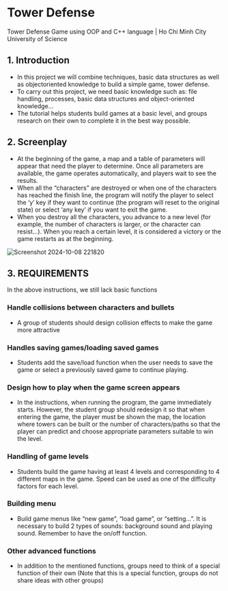 # Tower Defense
Tower Defense Game using OOP and C++ language | Ho Chi Minh City University of Science
## 1. Introduction
- In this project we will combine techniques, basic data structures as well as objectoriented knowledge to build a simple game, tower defense.
- To carry out this project, we need basic knowledge such as: file handling, processes, basic data structures and object-oriented knowledge...
- The tutorial helps students build games at a basic level, and groups research on their own to complete it in the best way possible.
## 2. Screenplay
- At the beginning of the game, a map and a table of parameters will appear that need the player to determine. Once all parameters are available, the game operates automatically, and players wait to see the results.
- When all the “characters” are destroyed or when one of the characters has reached the finish line, the program will notify the player to select the ‘y’ key if they want to continue (the program will reset to the original state) or select ‘any key’ if you want to exit the game.
- When you destroy all the characters, you advance to a new level (for example, the number of characters is larger, or the character can resist...). When you reach a certain level, it is considered a victory or the game restarts as at the beginning.

![Screenshot 2024-10-08 221820](https://github.com/user-attachments/assets/40a80556-be26-43ae-b662-14fe34a00983)

## 3. REQUIREMENTS
In the above instructions, we still lack basic functions
### Handle collisions between characters and bullets
- A group of students should design collision effects to make the game more attractive
### Handles saving games/loading saved games
- Students add the save/load function when the user needs to save the game or select a previously saved game to continue playing.
### Design how to play when the game screen appears
- In the instructions, when running the program, the game immediately starts. However, the student group should redesign it so that when entering the game, the player must be shown the map, the location where towers can be built or the number of characters/paths so that the player can predict and choose appropriate parameters suitable to win the level.
### Handling of game levels
- Students build the game having at least 4 levels and corresponding to 4 different maps in the game. Speed can be used as one of the difficulty factors for each level.
### Building menu
- Build game menus like “new game”, “load game”, or “setting…”. It is necessary to build 2 types of sounds: background sound and playing sound. Remember to have the on/off function.
### Other advanced functions
- In addition to the mentioned functions, groups need to think of a special function of their own (Note that this is a special function, groups do not share ideas with other groups)
